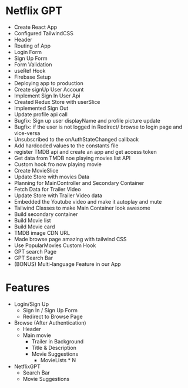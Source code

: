 # Netflix GPT

- Create React App
- Configured TailwindCSS
- Header
- Routing of App
- Login Form
- Sign Up Form
- Form Validation
- useRef Hook
- Firebase Setup
- Deploying app to production
- Create signUp User Account
- Implement Sign In User Api
- Created Redux Store with userSlice
- Implemented Sign Out
- Update profile api call
- Bugfix: Sign up user displayName and profile picture update
- Bugfix: if the user is not logged in Redirect/ browse to login page and vice-versa
- Unsubscribed to the onAuthStateChanged callback
- Add hardcoded values to the constants file
- register TMDB api and create an app and get access token
- Get data from TMDB noe playing movies list API
- Custom hook fro now playing movie
- Create MovieSlice
- Update Store with movies Data
- Planning for MainController and Secondary Container
- Fetch Data for Trailer Video
- Update Store with Trailer Video data
- Embedded the Youtube video and make it autoplay and mute
- Tailwind Classes to make Main Container look awesome
- Build secondary container
- Build Movie list
- Build Movie card
- TMDB image CDN URL
- Made browse page amazing with tailwind CSS
- Use PopularMovies Custom Hook
- GPT search Page
- GPT Search Bar
- (BONUS) Multi-language Feature in our App



# Features
- Login/Sign Up
    - Sign In / Sign Up Form
    - Redirect to Browse Page
- Browse (After Authentication)
    - Header
    - Main movie
        - Trailer in Background
        - Title & Description
        - Movie Suggestions
            - MovieLists * N
- NetflixGPT
    - Search Bar
    - Movie Suggestions
